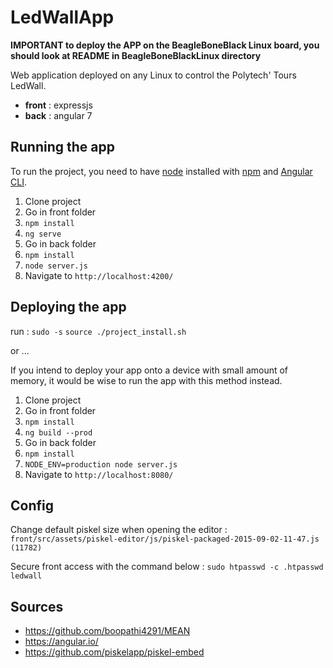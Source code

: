 # LedWallApp

**IMPORTANT to deploy the APP on the BeagleBoneBlack Linux board, you should look at README in BeagleBoneBlackLinux directory**

Web application deployed on any Linux to control the Polytech' Tours LedWall.

- **front** : expressjs
- **back** : angular 7

## Running the app

To run the project, you need to have [node](https://nodejs.org/en/download/) installed with [npm](https://www.npmjs.com/get-npm) and [Angular CLI](https://cli.angular.io/).

1. Clone project
2. Go in front folder
4. `npm install`
5. `ng serve`
6. Go in back folder
7. `npm install`
8. `node server.js`
9. Navigate to `http://localhost:4200/`

## Deploying the app

run : 
`sudo -s`
`source ./project_install.sh`


or ...

If you intend to deploy your app onto a device with small amount of memory, it would be wise to run the app with this method instead.

1. Clone project
2. Go in front folder
4. `npm install`
5. `ng build --prod`
6. Go in back folder
7. `npm install`
8. `NODE_ENV=production node server.js`
9. Navigate to `http://localhost:8080/`

## Config

Change default piskel size when opening the editor :
`front/src/assets/piskel-editor/js/piskel-packaged-2015-09-02-11-47.js (11782)`

Secure front access with the command below :
`sudo htpasswd -c .htpasswd ledwall`

## Sources

* https://github.com/boopathi4291/MEAN
* https://angular.io/
* https://github.com/piskelapp/piskel-embed




